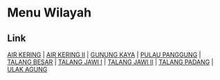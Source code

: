 # Menu Wilayah

## Link

[AIR KERING](https://github.com/gigit-pemilu/pemilu-2024-17-bengkulu/tree/main/pilpres/hitung-suara/sub/17-bengkulu/sub/04-kaur/sub/14-padang-guci-hilir/sub/2005-air-kering)
 | 
[AIR KERING II](https://github.com/gigit-pemilu/pemilu-2024-17-bengkulu/tree/main/pilpres/hitung-suara/sub/17-bengkulu/sub/04-kaur/sub/14-padang-guci-hilir/sub/2009-air-kering-ii)
 | 
[GUNUNG KAYA](https://github.com/gigit-pemilu/pemilu-2024-17-bengkulu/tree/main/pilpres/hitung-suara/sub/17-bengkulu/sub/04-kaur/sub/14-padang-guci-hilir/sub/2006-gunung-kaya)
 | 
[PULAU PANGGUNG](https://github.com/gigit-pemilu/pemilu-2024-17-bengkulu/tree/main/pilpres/hitung-suara/sub/17-bengkulu/sub/04-kaur/sub/14-padang-guci-hilir/sub/2001-pulau-panggung)
 | 
[TALANG BESAR](https://github.com/gigit-pemilu/pemilu-2024-17-bengkulu/tree/main/pilpres/hitung-suara/sub/17-bengkulu/sub/04-kaur/sub/14-padang-guci-hilir/sub/2002-talang-besar)
 | 
[TALANG JAWI I](https://github.com/gigit-pemilu/pemilu-2024-17-bengkulu/tree/main/pilpres/hitung-suara/sub/17-bengkulu/sub/04-kaur/sub/14-padang-guci-hilir/sub/2003-talang-jawi-i)
 | 
[TALANG JAWI II](https://github.com/gigit-pemilu/pemilu-2024-17-bengkulu/tree/main/pilpres/hitung-suara/sub/17-bengkulu/sub/04-kaur/sub/14-padang-guci-hilir/sub/2004-talang-jawi-ii)
 | 
[TALANG PADANG](https://github.com/gigit-pemilu/pemilu-2024-17-bengkulu/tree/main/pilpres/hitung-suara/sub/17-bengkulu/sub/04-kaur/sub/14-padang-guci-hilir/sub/2008-talang-padang)
 | 
[ULAK AGUNG](https://github.com/gigit-pemilu/pemilu-2024-17-bengkulu/tree/main/pilpres/hitung-suara/sub/17-bengkulu/sub/04-kaur/sub/14-padang-guci-hilir/sub/2007-ulak-agung)


